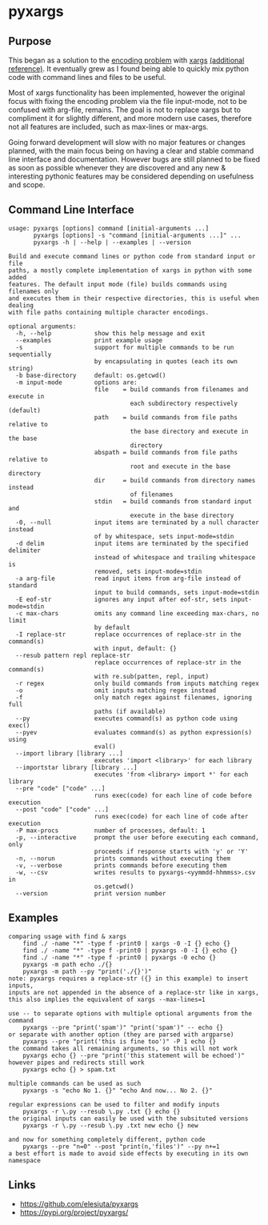 # pyxargs
## Purpose
This began as a solution to the [encoding problem](https://en.wikipedia.org/wiki/Xargs#Encoding_problem) with [xargs](https://www.gnu.org/software/findutils/manual/html_node/find_html/xargs-options.html) [(additional reference)](http://man7.org/linux/man-pages/man1/xargs.1.html). It eventually grew as I found being able to quickly mix python code with command lines and files to be useful.

Most of xargs functionality has been implemented, however the original focus with fixing the encoding problem via the file input-mode, not to be confused with arg-file, remains. The goal is not to replace xargs but to compliment it for slightly different, and more modern use cases, therefore not all features are included, such as max-lines or max-args.

Going forward development will slow with no major features or changes planned, with the main focus being on having a clear and stable command line interface and documentation. However bugs are still planned to be fixed as soon as possible whenever they are discovered and any new & interesting pythonic features may be considered depending on usefulness and scope.
## Command Line Interface
```
usage: pyxargs [options] command [initial-arguments ...]
       pyxargs [options] -s "command [initial-arguments ...]" ...
       pyxargs -h | --help | --examples | --version

Build and execute command lines or python code from standard input or file
paths, a mostly complete implementation of xargs in python with some added
features. The default input mode (file) builds commands using filenames only
and executes them in their respective directories, this is useful when dealing
with file paths containing multiple character encodings.

optional arguments:
  -h, --help            show this help message and exit
  --examples            print example usage
  -s                    support for multiple commands to be run sequentially
                        by encapsulating in quotes (each its own string)
  -b base-directory     default: os.getcwd()
  -m input-mode         options are:
                        file    = build commands from filenames and execute in
                                  each subdirectory respectively (default)
                        path    = build commands from file paths relative to
                                  the base directory and execute in the base
                                  directory
                        abspath = build commands from file paths relative to
                                  root and execute in the base directory
                        dir     = build commands from directory names instead
                                  of filenames
                        stdin   = build commands from standard input and
                                  execute in the base directory
  -0, --null            input items are terminated by a null character instead
                        of by whitespace, sets input-mode=stdin
  -d delim              input items are terminated by the specified delimiter
                        instead of whitespace and trailing whitespace is
                        removed, sets input-mode=stdin
  -a arg-file           read input items from arg-file instead of standard
                        input to build commands, sets input-mode=stdin
  -E eof-str            ignores any input after eof-str, sets input-mode=stdin
  -c max-chars          omits any command line exceeding max-chars, no limit
                        by default
  -I replace-str        replace occurrences of replace-str in the command(s)
                        with input, default: {}
  --resub pattern repl replace-str
                        replace occurrences of replace-str in the command(s)
                        with re.sub(patten, repl, input)
  -r regex              only build commands from inputs matching regex
  -o                    omit inputs matching regex instead
  -f                    only match regex against filenames, ignoring full
                        paths (if available)
  --py                  executes command(s) as python code using exec()
  --pyev                evaluates command(s) as python expression(s) using
                        eval()
  --import library [library ...]
                        executes 'import <library>' for each library
  --importstar library [library ...]
                        executes 'from <library> import *' for each library
  --pre "code" ["code" ...]
                        runs exec(code) for each line of code before execution
  --post "code" ["code" ...]
                        runs exec(code) for each line of code after execution
  -P max-procs          number of processes, default: 1
  -p, --interactive     prompt the user before executing each command, only
                        proceeds if response starts with 'y' or 'Y'
  -n, --norun           prints commands without executing them
  -v, --verbose         prints commands before executing them
  -w, --csv             writes results to pyxargs-<yymmdd-hhmmss>.csv in
                        os.getcwd()
  --version             print version number
```
## Examples
```
comparing usage with find & xargs
    find ./ -name "*" -type f -print0 | xargs -0 -I {} echo {}
    find ./ -name "*" -type f -print0 | pyxargs -0 -I {} echo {}
    find ./ -name "*" -type f -print0 | pyxargs -0 echo {}
    pyxargs -m path echo ./{}
    pyxargs -m path --py "print('./{}')"
note: pyxargs requires a replace-str ({} in this example) to insert inputs,
inputs are not appended in the absence of a replace-str like in xargs,
this also implies the equivalent of xargs --max-lines=1

use -- to separate options with multiple optional arguments from the command
    pyxargs --pre "print('spam')" "print('spam')" -- echo {}
or separate with another option (they are parsed with argparse)
    pyxargs --pre "print('this is fine too')" -P 1 echo {}
the command takes all remaining arguments, so this will not work
    pyxargs echo {} --pre "print('this statement will be echoed')"
however pipes and redirects still work
    pyxargs echo {} > spam.txt

multiple commands can be used as such
    pyxargs -s "echo No 1. {}" "echo And now... No 2. {}"

regular expressions can be used to filter and modify inputs
    pyxargs -r \.py --resub \.py .txt {} echo {}
the original inputs can easily be used with the subsituted versions
    pyxargs -r \.py --resub \.py .txt new echo {} new

and now for something completely different, python code
    pyxargs --pre "n=0" --post "print(n,'files')" --py n+=1
a best effort is made to avoid side effects by executing in its own namespace
```
## Links
- https://github.com/elesiuta/pyxargs
- https://pypi.org/project/pyxargs/
